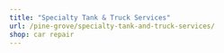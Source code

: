 ```yaml
---
title: "Specialty Tank & Truck Services"
url: /pine-grove/specialty-tank-and-truck-services/
shop: car repair
---
```

